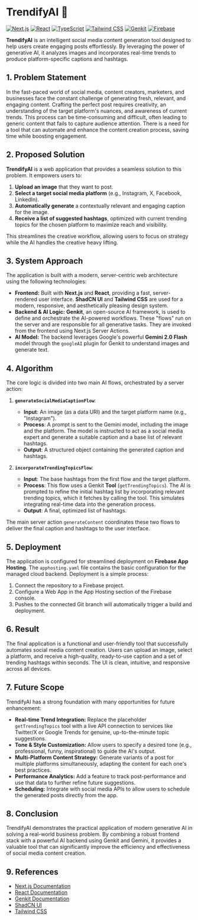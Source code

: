 # TrendifyAI 🚀

[![Next.js](https://img.shields.io/badge/Next.js-000000?style=for-the-badge&logo=nextdotjs&logoColor=white)](https://nextjs.org/)
[![React](https://img.shields.io/badge/React-20232A?style=for-the-badge&logo=react&logoColor=61DAFB)](https://reactjs.org/)
[![TypeScript](https://img.shields.io/badge/TypeScript-007ACC?style=for-the-badge&logo=typescript&logoColor=white)](https://www.typescriptlang.org/)
[![Tailwind CSS](https://img.shields.io/badge/Tailwind_CSS-38B2AC?style=for-the-badge&logo=tailwind-css&logoColor=white)](https://tailwindcss.com/)
[![Genkit](https://img.shields.io/badge/Genkit-4285F4?style=for-the-badge&logo=google&logoColor=white)](https://firebase.google.com/docs/genkit)
[![Firebase](https://img.shields.io/badge/Firebase-FFCA28?style=for-the-badge&logo=firebase&logoColor=black)](https://firebase.google.com/)

**TrendifyAI** is an intelligent social media content generation tool designed to help users create engaging posts effortlessly. By leveraging the power of generative AI, it analyzes images and incorporates real-time trends to produce platform-specific captions and hashtags.

## 1. Problem Statement

In the fast-paced world of social media, content creators, marketers, and businesses face the constant challenge of generating fresh, relevant, and engaging content. Crafting the perfect post requires creativity, an understanding of the target platform's nuances, and awareness of current trends. This process can be time-consuming and difficult, often leading to generic content that fails to capture audience attention. There is a need for a tool that can automate and enhance the content creation process, saving time while boosting engagement.

## 2. Proposed Solution

**TrendifyAI** is a web application that provides a seamless solution to this problem. It empowers users to:
1.  **Upload an image** that they want to post.
2.  **Select a target social media platform** (e.g., Instagram, X, Facebook, LinkedIn).
3.  **Automatically generate** a contextually relevant and engaging caption for the image.
4.  **Receive a list of suggested hashtags**, optimized with current trending topics for the chosen platform to maximize reach and visibility.

This streamlines the creative workflow, allowing users to focus on strategy while the AI handles the creative heavy lifting.

## 3. System Approach

The application is built with a modern, server-centric web architecture using the following technologies:

*   **Frontend:** Built with **Next.js** and **React**, providing a fast, server-rendered user interface. **ShadCN UI** and **Tailwind CSS** are used for a modern, responsive, and aesthetically pleasing design system.
*   **Backend & AI Logic:** **Genkit**, an open-source AI framework, is used to define and orchestrate the AI-powered workflows. These "flows" run on the server and are responsible for all generative tasks. They are invoked from the frontend using Next.js Server Actions.
*   **AI Model:** The backend leverages Google's powerful **Gemini 2.0 Flash** model through the `googleAI` plugin for Genkit to understand images and generate text.

## 4. Algorithm

The core logic is divided into two main AI flows, orchestrated by a server action:

1.  **`generateSocialMediaCaptionFlow`**:
    *   **Input**: An image (as a data URI) and the target platform name (e.g., "Instagram").
    *   **Process**: A prompt is sent to the Gemini model, including the image and the platform. The model is instructed to act as a social media expert and generate a suitable caption and a base list of relevant hashtags.
    *   **Output**: A structured object containing the generated caption and hashtags.

2.  **`incorporateTrendingTopicsFlow`**:
    *   **Input**: The base hashtags from the first flow and the target platform.
    *   **Process**: This flow uses a Genkit **Tool** (`getTrendingTopics`). The AI is prompted to refine the initial hashtag list by incorporating relevant trending topics, which it fetches by calling the tool. This simulates integrating real-time data into the generation process.
    *   **Output**: A final, optimized list of hashtags.

The main server action `generateContent` coordinates these two flows to deliver the final caption and hashtags to the user interface.

## 5. Deployment

The application is configured for streamlined deployment on **Firebase App Hosting**. The `apphosting.yaml` file contains the basic configuration for the managed cloud backend. Deployment is a simple process:

1.  Connect the repository to a Firebase project.
2.  Configure a Web App in the App Hosting section of the Firebase console.
3.  Pushes to the connected Git branch will automatically trigger a build and deployment.

## 6. Result

The final application is a functional and user-friendly tool that successfully automates social media content creation. Users can upload an image, select a platform, and receive a high-quality, ready-to-use caption and a set of trending hashtags within seconds. The UI is clean, intuitive, and responsive across all devices.

## 7. Future Scope

TrendifyAI has a strong foundation with many opportunities for future enhancement:
*   **Real-time Trend Integration:** Replace the placeholder `getTrendingTopics` tool with a live API connection to services like Twitter/X or Google Trends for genuine, up-to-the-minute topic suggestions.
*   **Tone & Style Customization:** Allow users to specify a desired tone (e.g., professional, funny, inspirational) to guide the AI's output.
*   **Multi-Platform Content Strategy:** Generate variants of a post for multiple platforms simultaneously, adapting the content for each one's best practices.
*   **Performance Analytics:** Add a feature to track post-performance and use that data to further refine future suggestions.
*   **Scheduling:** Integrate with social media APIs to allow users to schedule the generated posts directly from the app.

## 8. Conclusion

TrendifyAI demonstrates the practical application of modern generative AI in solving a real-world business problem. By combining a robust frontend stack with a powerful AI backend using Genkit and Gemini, it provides a valuable tool that can significantly improve the efficiency and effectiveness of social media content creation.

## 9. References

*   [Next.js Documentation](https://nextjs.org/docs)
*   [React Documentation](https://react.dev/)
*   [Genkit Documentation](https://firebase.google.com/docs/genkit)
*   [ShadCN UI](https://ui.shadcn.com/)
*   [Tailwind CSS](https://tailwindcss.com/)
